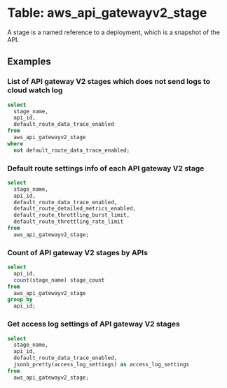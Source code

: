 # Table: aws_api_gatewayv2_stage

A stage is a named reference to a deployment, which is a snapshot of the API.

## Examples

### List of API gateway V2 stages which does not send logs to cloud watch log

```sql
select
  stage_name,
  api_id,
  default_route_data_trace_enabled
from
  aws_api_gatewayv2_stage
where
  not default_route_data_trace_enabled;
```

### Default route settings info of each API gateway V2 stage

```sql
select
  stage_name,
  api_id,
  default_route_data_trace_enabled,
  default_route_detailed_metrics_enabled,
  default_route_throttling_burst_limit,
  default_route_throttling_rate_limit
from
  aws_api_gatewayv2_stage;
```

### Count of API gateway V2 stages by APIs

```sql
select
  api_id,
  count(stage_name) stage_count
from
  aws_api_gatewayv2_stage
group by
  api_id;
```

### Get access log settings of API gateway V2 stages

```sql
select
  stage_name,
  api_id,
  default_route_data_trace_enabled,
  jsonb_pretty(access_log_settings) as access_log_settings
from
  aws_api_gatewayv2_stage;
```
